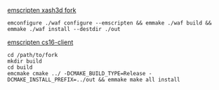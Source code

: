 [emscripten xash3d fork](https://github.com/ololoken/xash3d-fwgs)
```
emconfigure ./waf configure --emscripten && emmake ./waf build && emmake ./waf install --destdir ./out
```

[emscripten cs16-client](https://github.com/ololoken/cs16-client)
```
cd /path/to/fork
mkdir build 
cd build
emcmake cmake ../ -DCMAKE_BUILD_TYPE=Release -DCMAKE_INSTALL_PREFIX=../out && emmake make all install
```

